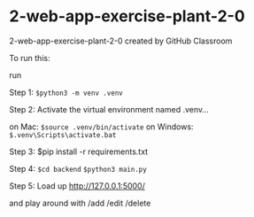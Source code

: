# 2-web-app-exercise-plant-2-0
2-web-app-exercise-plant-2-0 created by GitHub Classroom


To run this:

run

Step 1:
`$python3 -m venv .venv`

Step 2:
Activate the virtual environment named .venv…

on Mac:
`$source .venv/bin/activate`
on Windows:
`$.venv\Scripts\activate.bat`

Step 3:
$pip install -r requirements.txt

Step 4:
`$cd backend`
`$python3 main.py`

Step 5:
Load up 
http://127.0.0.1:5000/

and play around with 
/add
/edit
/delete

